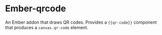 # Ember-qrcode

An Ember addon that draws QR codes. Provides a `{{qr-code}}` component that produces a `canvas.qr-code` element.
